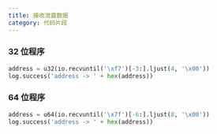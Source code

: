 ```yaml
---
title: 接收泄露数据
category: 代码片段
---
```

### 32 位程序

```python
address = u32(io.recvuntil('\xf7')[-3:].ljust(4, '\x00'))
log.success('address -> ' + hex(address))
```

### 64 位程序

```python
address = u64(io.recvuntil('\x7f')[-6:].ljust(8, '\x00'))
log.success('address -> ' + hex(address))
```

